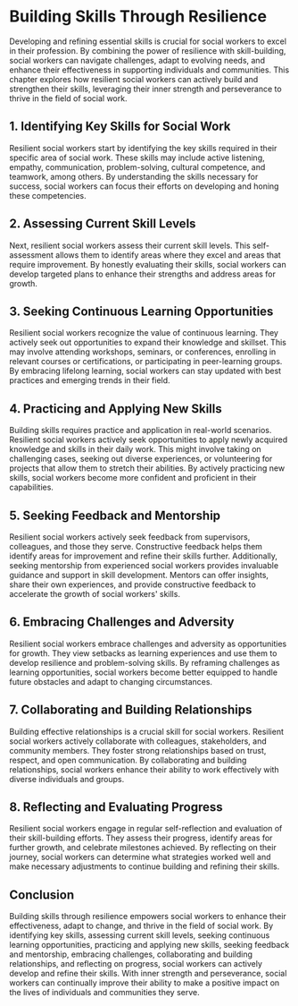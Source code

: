 # Building Skills Through Resilience

Developing and refining essential skills is crucial for social workers to excel in their profession. By combining the power of resilience with skill-building, social workers can navigate challenges, adapt to evolving needs, and enhance their effectiveness in supporting individuals and communities. This chapter explores how resilient social workers can actively build and strengthen their skills, leveraging their inner strength and perseverance to thrive in the field of social work.

## 1\. Identifying Key Skills for Social Work

Resilient social workers start by identifying the key skills required in their specific area of social work. These skills may include active listening, empathy, communication, problem-solving, cultural competence, and teamwork, among others. By understanding the skills necessary for success, social workers can focus their efforts on developing and honing these competencies.

## 2\. Assessing Current Skill Levels

Next, resilient social workers assess their current skill levels. This self-assessment allows them to identify areas where they excel and areas that require improvement. By honestly evaluating their skills, social workers can develop targeted plans to enhance their strengths and address areas for growth.

## 3\. Seeking Continuous Learning Opportunities

Resilient social workers recognize the value of continuous learning. They actively seek out opportunities to expand their knowledge and skillset. This may involve attending workshops, seminars, or conferences, enrolling in relevant courses or certifications, or participating in peer-learning groups. By embracing lifelong learning, social workers can stay updated with best practices and emerging trends in their field.

## 4\. Practicing and Applying New Skills

Building skills requires practice and application in real-world scenarios. Resilient social workers actively seek opportunities to apply newly acquired knowledge and skills in their daily work. This might involve taking on challenging cases, seeking out diverse experiences, or volunteering for projects that allow them to stretch their abilities. By actively practicing new skills, social workers become more confident and proficient in their capabilities.

## 5\. Seeking Feedback and Mentorship

Resilient social workers actively seek feedback from supervisors, colleagues, and those they serve. Constructive feedback helps them identify areas for improvement and refine their skills further. Additionally, seeking mentorship from experienced social workers provides invaluable guidance and support in skill development. Mentors can offer insights, share their own experiences, and provide constructive feedback to accelerate the growth of social workers' skills.

## 6\. Embracing Challenges and Adversity

Resilient social workers embrace challenges and adversity as opportunities for growth. They view setbacks as learning experiences and use them to develop resilience and problem-solving skills. By reframing challenges as learning opportunities, social workers become better equipped to handle future obstacles and adapt to changing circumstances.

## 7\. Collaborating and Building Relationships

Building effective relationships is a crucial skill for social workers. Resilient social workers actively collaborate with colleagues, stakeholders, and community members. They foster strong relationships based on trust, respect, and open communication. By collaborating and building relationships, social workers enhance their ability to work effectively with diverse individuals and groups.

## 8\. Reflecting and Evaluating Progress

Resilient social workers engage in regular self-reflection and evaluation of their skill-building efforts. They assess their progress, identify areas for further growth, and celebrate milestones achieved. By reflecting on their journey, social workers can determine what strategies worked well and make necessary adjustments to continue building and refining their skills.

## Conclusion

Building skills through resilience empowers social workers to enhance their effectiveness, adapt to change, and thrive in the field of social work. By identifying key skills, assessing current skill levels, seeking continuous learning opportunities, practicing and applying new skills, seeking feedback and mentorship, embracing challenges, collaborating and building relationships, and reflecting on progress, social workers can actively develop and refine their skills. With inner strength and perseverance, social workers can continually improve their ability to make a positive impact on the lives of individuals and communities they serve.
